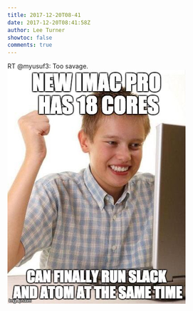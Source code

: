 ```yaml
---
title: 2017-12-20T08-41
date: 2017-12-20T08:41:58Z
author: Lee Turner
showtoc: false
comments: true
---
```


RT @myusuf3: Too savage. ![](/img/x//943401075675140096-DRcCds6UMAA5Pbq.jpg)

